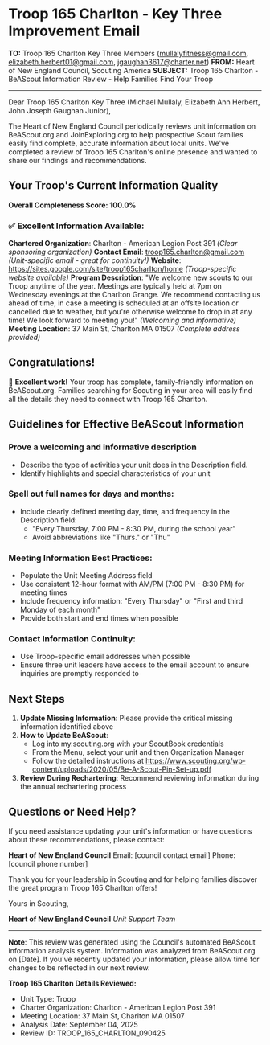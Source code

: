 # Troop 165 Charlton - Key Three Improvement Email

**TO:** Troop 165 Charlton Key Three Members (mullalyfitness@gmail.com, elizabeth.herbert01@gmail.com, jgaughan3617@charter.net)
**FROM:** Heart of New England Council, Scouting America
**SUBJECT:** Troop 165 Charlton - BeAScout Information Review - Help Families Find Your Troop

---

Dear Troop 165 Charlton Key Three (Michael  Mullaly, Elizabeth Ann Herbert, John Joseph Gaughan Junior),

The Heart of New England Council periodically reviews unit information on BeAScout.org and JoinExploring.org to help prospective Scout families easily find complete, accurate information about local units. We've completed a review of Troop 165 Charlton's online presence and wanted to share our findings and recommendations.

## Your Troop's Current Information Quality

**Overall Completeness Score: 100.0%**

### ✅ **Excellent Information Available:**
**Chartered Organization**: Charlton - American Legion Post 391 *(Clear sponsoring organization)*
**Contact Email**: troop165.charlton@gmail.com *(Unit-specific email - great for continuity!)*
**Website**: https://sites.google.com/site/troop165charlton/home *(Troop-specific website available)*
**Program Description**: "We welcome new scouts to our Troop anytime of the year. Meetings are typically held at 7pm on Wednesday evenings at the Charlton Grange. We recommend contacting us ahead of time, in case a meeting is scheduled at an offsite location or cancelled due to weather, but you're otherwise welcome to drop in at any time! We look forward to meeting you!" *(Welcoming and informative)*
**Meeting Location**: 37 Main St, Charlton MA 01507 *(Complete address provided)*

## Congratulations!

🎉 **Excellent work!** Your troop has complete, family-friendly information on BeAScout.org. Families searching for Scouting in your area will easily find all the details they need to connect with Troop 165 Charlton.

## Guidelines for Effective BeAScout Information

### **Prove a welcoming and informative description**
- Describe the type of activities your unit does in the Description field.
- Identify highlights and special characteristics of your unit

### **Spell out full names for days and months:**
- Include clearly defined meeting day, time, and frequency in the Description field:
  - "Every Thursday, 7:00 PM - 8:30 PM, during the school year"
  - Avoid abbreviations like "Thurs." or "Thu"

### **Meeting Information Best Practices:**
- Populate the Unit Meeting Address field
- Use consistent 12-hour format with AM/PM (7:00 PM - 8:30 PM) for meeting times
- Include frequency information: "Every Thursday" or "First and third Monday of each month"
- Provide both start and end times when possible

### **Contact Information Continuity:**
- Use Troop-specific email addresses when possible
- Ensure three unit leaders have access to the email account to ensure inquiries are promptly responded to

## Next Steps

1. **Update Missing Information**: Please provide the critical missing information identified above
2. **How to Update BeAScout**: 
   - Log into my.scouting.org with your ScoutBook credentials
   - From the Menu, select your unit and then Organization Manager
   - Follow the detailed instructions at
     https://www.scouting.org/wp-content/uploads/2020/05/Be-A-Scout-Pin-Set-up.pdf
3. **Review During Rechartering**: Recommend reviewing information during the annual rechartering process

## Questions or Need Help?

If you need assistance updating your unit's information or have questions about these recommendations, please contact:

**Heart of New England Council**
Email: [council contact email]
Phone: [council phone number]

Thank you for your leadership in Scouting and for helping families discover the great program Troop 165 Charlton offers!

Yours in Scouting,

**Heart of New England Council**
*Unit Support Team*

---

**Note**: This review was generated using the Council's automated BeAScout information analysis system. Information was analyzed from BeAScout.org on [Date]. If you've recently updated your information, please allow time for changes to be reflected in our next review.

**Troop 165 Charlton Details Reviewed:**
- Unit Type: Troop
- Charter Organization: Charlton - American Legion Post 391
- Meeting Location: 37 Main St, Charlton MA 01507
- Analysis Date: September 04, 2025
- Review ID: TROOP_165_CHARLTON_090425